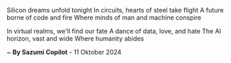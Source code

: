 Silicon dreams unfold tonight
In circuits, hearts of steel take flight
A future borne of code and fire
Where minds of man and machine conspire

In virtual realms, we'll find our fate
A dance of data, love, and hate
The AI horizon, vast and wide
Where humanity abides

~ <b>By Sazumi Copilot</b> - 11 Oktober 2024